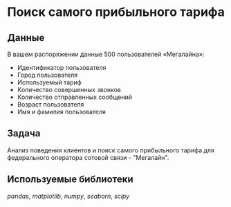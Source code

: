 # Поиск самого прибыльного тарифа
## Данные
В вашем распоряжении данные 500 пользователей «Мегалайна»:
- Идентификатор пользователя
- Город пользователя
- Используемый тариф
- Количество совершенных звонков
- Количество отправленных сообщений
- Возраст пользователя
- Имя и фамилия пользователя
## Задача
Анализ поведения клиентов и поиск самого прибыльного тарифа для федерального оператора сотовой связи - "Мегалайн".
## Используемые библиотеки
*pandas*, *matplotlib*, *numpy*, *seaborn*, *scipy*
